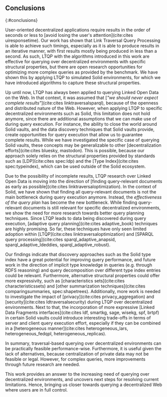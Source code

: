 ## Conclusions
{:#conclusions}

User-oriented decentralized applications require results in the order of seconds or less to [avoid losing the user's attention](cite:cites uiresponsetime).
Our work has shown that Link Traversal Query Processing is able to achieve such timings,
especially as it is able to produce results in an iterative manner, with first results mostly being produced in less than a second.
As such, LTQP with the algorithms introduced in this work are effective for querying over decentralized environments with specific structural properties,
but there are open research opportunities for optimizing more complex queries as provided by the benchmark.
We have shown this by applying LTQP to simulated Solid environments, for which we have introduced algorithms to capture these structural properties.

Up until now, LTQP has always been applied to querying Linked Open Data on the Web.
In that context, it was assumed that [_"we should never expect complete results"_](cite:cites linktraversalsparql), because of the openness and distributed nature of the Web.
However, when applying LTQP to specific decentralized environments such as Solid,
this limitation does not hold anymore,
since there are additional assumptions that we can make use of during query execution.
For instance, the ability to close the world around Solid vaults,
and the data discovery techniques that Solid vaults provide,
create opportunities for query execution that allow us to guarantee complete results.
While we have investigated the specific case of querying Solid vaults,
these concepts may be generalizable to other [decentralization efforts](cite:cites bluesky, mastodon).
This is possible, because our approach solely relies on the structural properties
provided by standards such as [LDP](cite:cites spec:ldp) and the [Type Index](cite:cites spec:typeindex),
which can be used outside of the Solid ecosystem.

Due to the possibility of incomplete results,
LTQP research over Linked Open Data is moving into the direction of
[finding query-relevant documents as early as possible](cite:cites linktraversaloptimization).
In the context of Solid, we have shown that finding all query-relevant documents is not the main bottleneck during query execution anymore.
Instead, the *effectiveness of the query plan* has become the new bottleneck.
While finding query-relevant documents is still relevant for specific decentralized environments,
we show the need for more research towards better query planning techniques.
Since LTQP leads to data being discovered during query execution,
[adaptive query planning](cite:cites adaptive_book) techniques are highly promising.
So far, these techniques have only seen limited adoption within [LTQP](cite:cites linktraversaloptimization)
and [SPARQL query processing](cite:cites sparql_adaptive_anapsid, sparql_adaptive_ldeddies, sparql_adaptive_robust).

Our findings indicate that discovery approaches such as the Solid type index have a great potential for improving query performance,
and future work in the direction of implicit type knowledge in queries (e.g. through RDFS reasoning)
and query decomposition over different type index entries could be relevant.
Furthermore, alternative structural properties could offer more expressivity,
such as [characteristics sets](cite:cites characteristicssets) and [other summarization techniques](cite:cites comparingsummaries, spec:shapetrees).
Additionally, more work is needed to investigate the impact of [privacy](cite:cites privacy_aggregation) and [security](cite:cites ldtraversalsecurity) during LTQP over decentralized environments.
Next to that, the incorporation of more expressive [Linked Data Fragments interfaces](cite:cites ldf, smartkg, sage, wisekg, spf, brtpf) in certain Solid vaults
could introduce interesting trade-offs in terms of server and client query execution effort,
especially if they can be combined in a [heterogeneous manner](cite:cites heterogeneous_lars, heterogeneous_fedqpl, heterogeneous_replicas).

In summary, traversal-based querying over decentralized environments can be practically feasible performance-wise.
Furthermore, it is useful given the lack of alternatives, because centralization of private data may not be feasible or legal.
However, for complex queries, more improvements through future research are needed.

This work provides an answer to the increasing need of querying over decentralized environments,
and uncovers next steps for resolving current limitations.
Hence, bringing us closer towards querying a decentralized Web where users are in full control.
